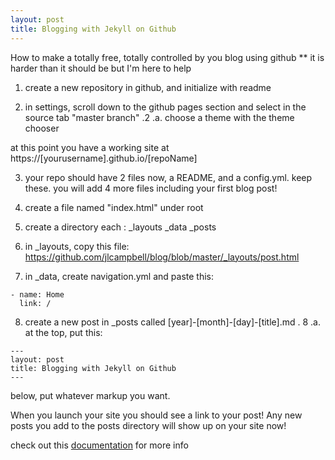 ```yaml
---
layout: post
title: Blogging with Jekyll on Github
---
```


How to make a totally free, totally controlled by you blog using github
** it is harder than it should be but I'm here to help

1. create a new repository in github, and initialize with readme

2. in settings, scroll down to the github pages section and select in the source tab "master branch"
.2 .a. choose a theme with the theme chooser

at this point you have a working site at https://[yourusername].github.io/[repoName]

3. your repo should have 2 files now, a README, and a config.yml. keep these. you will add 4 more files including your first blog post!

4. create a file named "index.html" under root

5. create a directory each : _layouts _data _posts

6. in _layouts, copy this file: https://github.com/jlcampbell/blog/blob/master/_layouts/post.html

7. in _data, create navigation.yml and paste this:
```
- name: Home
  link: /
```
8. create a new post in _posts called [year]-[month]-[day]-[title].md
. 8 .a. at the top, put this:
```
---
layout: post
title: Blogging with Jekyll on Github
---
```

below, put whatever markup you want.

When you launch your site you should see a link to your post! Any new posts you add to the posts directory will show up on your site now!

check out this [documentation](https://jekyllrb.com/docs/step-by-step/08-blogging/) for more info 



